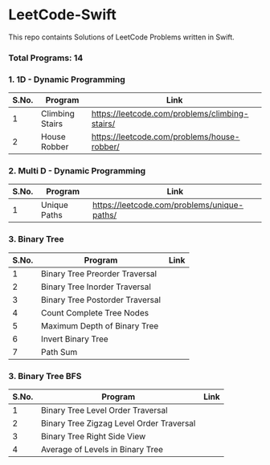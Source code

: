 # LeetCode-Swift 
This repo containts Solutions of LeetCode Problems written in Swift.

### Total Programs: 14

### 1. 1D - Dynamic Programming

| S.No. | Program | Link |
|----------|----------|----------|
| 1 | Climbing Stairs | https://leetcode.com/problems/climbing-stairs/ |
| 2 | House Robber  | https://leetcode.com/problems/house-robber/ |

### 2. Multi D - Dynamic Programming

| S.No. | Program | Link |
|----------|----------|----------|
| 1 | Unique Paths | https://leetcode.com/problems/unique-paths/ |

### 3. Binary Tree

| S.No. | Program | Link |
|----------|----------|----------|
| 1 | Binary Tree Preorder Traversal |  |
| 2 | Binary Tree Inorder Traversal |  |
| 3 | Binary Tree Postorder Traversal |  |
| 4 | Count Complete Tree Nodes |  |
| 5 | Maximum Depth of Binary Tree |  |
| 6 | Invert Binary Tree |  |
| 7 | Path Sum |  |

### 3. Binary Tree BFS

| S.No. | Program | Link |
|----------|----------|----------|
| 1 | Binary Tree Level Order Traversal |  |
| 2 | Binary Tree Zigzag Level Order Traversal |  |
| 3 | Binary Tree Right Side View |  |
| 4 | Average of Levels in Binary Tree |  |







